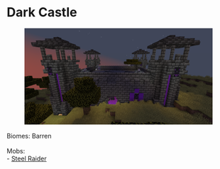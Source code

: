 # Dark Castle

<figure><img src="../../../../.gitbook/assets/image (68).png" alt=""><figcaption></figcaption></figure>

Biomes: Barren\
\
Mobs:\
\- [Steel Raider](../../mobs/minions/steel-raider.md)
